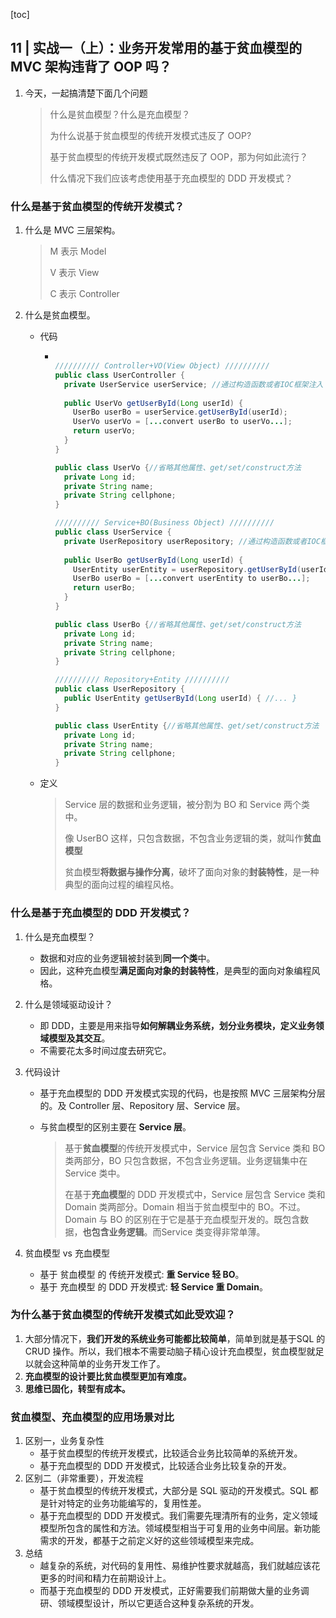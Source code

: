 [toc]

## 11 | 实战一（上）：业务开发常用的基于贫血模型的 MVC 架构违背了 OOP 吗？

1. 今天，一起搞清楚下面几个问题

    >   什么是贫血模型？什么是充血模型？
    >
    >   为什么说基于贫血模型的传统开发模式违反了 OOP?
    >
    >   基于贫血模型的传统开发模式既然违反了 OOP，那为何如此流行？
    >
    >   什么情况下我们应该考虑使用基于充血模型的 DDD 开发模式？

### 什么是基于贫血模型的传统开发模式？

1. 什么是 MVC 三层架构。

    >   M 表示 Model 
    >
    >   V 表示 View
    >
    >   C 表示 Controller

2. 什么是贫血模型。

    -   代码

        -   ```java
            
            ////////// Controller+VO(View Object) //////////
            public class UserController {
              private UserService userService; //通过构造函数或者IOC框架注入
              
              public UserVo getUserById(Long userId) {
                UserBo userBo = userService.getUserById(userId);
                UserVo userVo = [...convert userBo to userVo...];
                return userVo;
              }
            }
            
            public class UserVo {//省略其他属性、get/set/construct方法
              private Long id;
              private String name;
              private String cellphone;
            }
            
            ////////// Service+BO(Business Object) //////////
            public class UserService {
              private UserRepository userRepository; //通过构造函数或者IOC框架注入
              
              public UserBo getUserById(Long userId) {
                UserEntity userEntity = userRepository.getUserById(userId);
                UserBo userBo = [...convert userEntity to userBo...];
                return userBo;
              }
            }
            
            public class UserBo {//省略其他属性、get/set/construct方法
              private Long id;
              private String name;
              private String cellphone;
            }
            
            ////////// Repository+Entity //////////
            public class UserRepository {
              public UserEntity getUserById(Long userId) { //... }
            }
            
            public class UserEntity {//省略其他属性、get/set/construct方法
              private Long id;
              private String name;
              private String cellphone;
            }
            ```

    -   定义

        >   Service 层的数据和业务逻辑，被分割为 BO 和 Service 两个类中。
        >
        >   像 UserBO 这样，只包含数据，不包含业务逻辑的类，就叫作**贫血模型**
        >
        >   贫血模型**将数据与操作分离**，破坏了面向对象的**封装特性**，是一种典型的面向过程的编程风格。

### 什么是基于充血模型的 DDD 开发模式？

1. 什么是充血模型？

    -   数据和对应的业务逻辑被封装到**同一个类**中。
    -   因此，这种充血模型**满足面向对象的封装特性**，是典型的面向对象编程风格。

2. 什么是领域驱动设计？

    -   即 DDD，主要是用来指导**如何解耦业务系统，划分业务模块，定义业务领域模型及其交互**。
    -   不需要花太多时间过度去研究它。

3. 代码设计

    -   基于充血模型的 DDD 开发模式实现的代码，也是按照 MVC 三层架构分层的。及 Controller 层、Repository 层、Service 层。

    -   与贫血模型的区别主要在 **Service 层**。

        > 基于**贫血模型**的传统开发模式中，Service 层包含 Service 类和 BO 类两部分，BO 只包含数据，不包含业务逻辑。业务逻辑集中在 Service 类中。
        >
        > 在基于**充血模型**的 DDD 开发模式中，Service 层包含 Service 类和 Domain 类两部分。Domain 相当于贫血模型中的 BO。不过。Domain 与 BO 的区别在于它是基于充血模型开发的。既包含数据，**也包含业务逻辑**。而Service 类变得非常单薄。
4. 贫血模型 vs 充血模型
    -	基于 贫血模型 的 传统开发模式: **重 Service 轻 BO**。
    -	基于 充血模型 的 DDD 开发模式: **轻 Service 重 Domain**。

### 为什么基于贫血模型的传统开发模式如此受欢迎？

1.  大部分情况下，**我们开发的系统业务可能都比较简单**，简单到就是基于SQL 的 CRUD 操作。所以，我们根本不需要动脑子精心设计充血模型，贫血模型就足以就会这种简单的业务开发工作了。
2.  **充血模型的设计要比贫血模型更加有难度。**
3.  **思维已固化，转型有成本。**

### 贫血模型、充血模型的应用场景对比

1. 区别一，业务复杂性
    -   基于贫血模型的传统开发模式，比较适合业务比较简单的系统开发。
    -   基于充血模型的 DDD 开发模式，比较适合业务比较复杂的开发。
2. 区别二（非常重要），开发流程
    -   基于贫血模型的传统开发模式，大部分是 SQL 驱动的开发模式。SQL 都是针对特定的业务功能编写的，复用性差。
    -   基于充血模型的 DDD 开发模式。我们需要先理清所有的业务，定义领域模型所包含的属性和方法。领域模型相当于可复用的业务中间层。新功能需求的开发，都基于之前定义好的这些领域模型来完成。
3.  总结
    -   越复杂的系统，对代码的复用性、易维护性要求就越高，我们就越应该花更多的时间和精力在前期设计上。
    -   而基于充血模型的 DDD 开发模式，正好需要我们前期做大量的业务调研、领域模型设计，所以它更适合这种复杂系统的开发。
